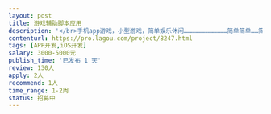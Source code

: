 ```yaml
---                
layout: post       
title: 游戏辅助脚本应用           
description: '</br>手机app游戏，小型游戏，简单娱乐休闲………………………………简单简单……简单简单……简单简单……简单简单……简单简单</br>'     
contenturl: https://pro.lagou.com/project/8247.html      
tags: [APP开发,iOS开发]            
salary: 3000-5000元          
publish_time: '已发布 1 天'         
review: 130人                   
apply: 2人                   
recommend: 1人                   
time_range: 1-2周              
status: 招募中                  
---                 
```

